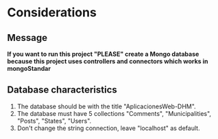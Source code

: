 # Considerations

## Message

**If you want to run this project "PLEASE" create a Mongo database because this project uses controllers and connectors
which works in mongoStandar**

## Database characteristics

1. The database should be with the title "AplicacionesWeb-DHM".
2. The database must have 5 collections "Comments", "Municipalities", "Posts", "States", "Users".
3. Don't change the string connection, leave "localhost" as default.
